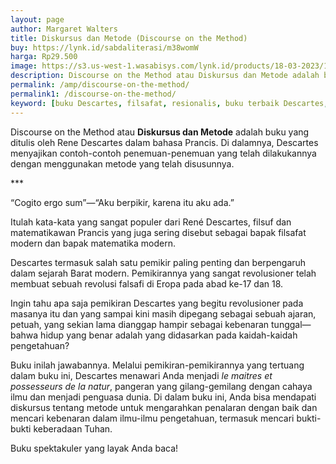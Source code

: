 ```yaml
---
layout: page
author: Margaret Walters
title: Diskursus dan Metode (Discourse on the Method)
buy: https://lynk.id/sabdaliterasi/m38womW
harga: Rp29.500
image: https://s3.us-west-1.wasabisys.com/lynk.id/products/18-03-2023/1679111731336_8736946.svg
description: Discourse on the Method atau Diskursus dan Metode adalah buku yang ditulis oleh Rene Descartes dalam bahasa Prancis. 
permalink: /amp/discourse-on-the-method/
permalink1: /discourse-on-the-method/
keyword: [buku Descartes, filsafat, resionalis, buku terbaik Descartes, filsafat resionalis, pemikiran Descartes, cogito ergo sum]
---
```

<p>Discourse on the Method atau <strong>Diskursus dan Metode</strong> adalah buku yang ditulis oleh Rene Descartes dalam bahasa Prancis. Di dalamnya, Descartes menyajikan contoh-contoh penemuan-penemuan yang telah dilakukannya dengan menggunakan metode yang telah disusunnya.</p><p>***</p><p>“Cogito ergo sum”—“Aku berpikir, karena itu aku ada.”</p><p>Itulah kata-kata yang sangat populer dari René Descartes, filsuf dan matematikawan Prancis yang juga sering disebut sebagai bapak filsafat modern dan bapak matematika modern.</p><p>Descartes termasuk salah satu pemikir paling penting dan berpengaruh dalam sejarah Barat modern. Pemikirannya yang sangat revolusioner telah membuat sebuah revolusi falsafi di Eropa pada abad ke-17 dan 18.</p><p>Ingin tahu apa saja pemikiran Descartes yang begitu revolusioner pada masanya itu dan yang sampai kini masih dipegang sebagai sebuah ajaran, petuah, yang sekian lama dianggap hampir sebagai kebenaran tunggal—bahwa hidup yang benar adalah yang didasarkan pada kaidah-kaidah pengetahuan?</p><p>Buku inilah jawabannya. Melalui pemikiran-pemikirannya yang tertuang dalam buku ini, Descartes menawari Anda menjadi <i>le maitres et possesseurs de la natur</i>, pangeran yang gilang-gemilang dengan cahaya ilmu dan menjadi penguasa dunia. Di dalam buku ini, Anda bisa mendapati diskursus tentang metode untuk mengarahkan penalaran dengan baik dan mencari kebenaran dalam ilmu-ilmu pengetahuan, termasuk mencari bukti-bukti keberadaan Tuhan.</p><p>Buku spektakuler yang layak Anda baca!</p>